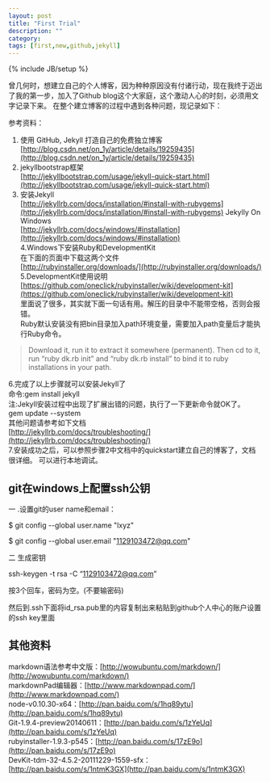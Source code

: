 ```yaml
---
layout: post
title: "First Trial"
description: ""
category: 
tags: [first,new,github,jekyll]
---
```

{% include JB/setup %}

曾几何时，想建立自己的个人博客，因为种种原因没有付诸行动，现在我终于迈出了我的第一步，加入了Github blog这个大家庭，这个激动人心的时刻，必须用文字记录下来。
在整个建立博客的过程中遇到各种问题，现记录如下：

参考资料：<br>
1. 使用 GitHub, Jekyll 打造自己的免费独立博客<br>
[http://blog.csdn.net/on_1y/article/details/19259435](http://blog.csdn.net/on_1y/article/details/19259435)<br>
2. jekyllbootstrap框架<br>
[http://jekyllbootstrap.com/usage/jekyll-quick-start.html](http://jekyllbootstrap.com/usage/jekyll-quick-start.html)<br>
3. 安装Jekyll<br>
[http://jekyllrb.com/docs/installation/#install-with-rubygems](http://jekyllrb.com/docs/installation/#install-with-rubygems)
Jekylly On Windows<br>
[http://jekyllrb.com/docs/windows/#installation](http://jekyllrb.com/docs/windows/#installation)<br>
4.Windows下安装Ruby和DevelopmentKit<br>
在下面的页面中下载这两个文件<br>
[http://rubyinstaller.org/downloads/](http://rubyinstaller.org/downloads/)<br>
5.DevelopmentKit使用说明<br>
[https://github.com/oneclick/rubyinstaller/wiki/development-kit](https://github.com/oneclick/rubyinstaller/wiki/development-kit)<br>
里面说了很多，其实就下面一句话有用。解压的目录中不能带空格，否则会报错。<br>
Ruby默认安装没有把bin目录加入path环境变量，需要加入path变量后才能执行Ruby命令。

> Download it, run it to extract it somewhere (permanent). Then cd to it, run “ruby dk.rb init” and “ruby dk.rb install” to bind it to ruby installations in your path.<br>

6.完成了以上步骤就可以安装Jekyll了<br>
命令:gem install jekyll<br>
注:Jekyll安装过程中出现了扩展出错的问题，执行了一下更新命令就OK了。<br>
gem update --system<br>
其他问题请参考如下文档<br>
[http://jekyllrb.com/docs/troubleshooting/](http://jekyllrb.com/docs/troubleshooting/)<br>
7.安装成功之后，可以参照步骤2中文档中的quickstart建立自己的博客了，文档很详细。
可以进行本地调试。<br>


## git在windows上配置ssh公钥 ##
 
一 .设置git的user name和email：
 
$ git config --global user.name "lxyz"
 
$ git config --global user.email "1129103472@qq.com"
 
二 生成密钥
 
ssh-keygen -t rsa -C “1129103472@qq.com”
 
 按3个回车，密码为空。(不要输密码)
 
然后到.ssh下面将id_rsa.pub里的内容复制出来粘贴到github个人中心的账户设置的ssh key里面

## 其他资料
markdown语法参考中文版：[http://wowubuntu.com/markdown/](http://wowubuntu.com/markdown/)<br>
markdownPad编辑器：[http://www.markdownpad.com/](http://www.markdownpad.com/)<br>
node-v0.10.30-x64：[http://pan.baidu.com/s/1hq89ytu](http://pan.baidu.com/s/1hq89ytu)<br>
Git-1.9.4-preview20140611：[http://pan.baidu.com/s/1zYeUq](http://pan.baidu.com/s/1zYeUq)<br>
rubyinstaller-1.9.3-p545：[http://pan.baidu.com/s/17zE9o](http://pan.baidu.com/s/17zE9o)<br>
DevKit-tdm-32-4.5.2-20111229-1559-sfx：[http://pan.baidu.com/s/1ntmK3GX](http://pan.baidu.com/s/1ntmK3GX)<br>
